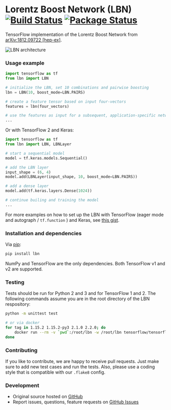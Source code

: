 # Lorentz Boost Network (LBN) [![Build Status](https://travis-ci.org/riga/LBN.svg?branch=master)](https://travis-ci.org/riga/LBN) [![Package Status](https://badge.fury.io/py/lbn.svg)](https://badge.fury.io/py/lbn)

TensorFlow implementation of the Lorentz Boost Network from [arXiv:1812.09722 [hep-ex]](https://arxiv.org/abs/1812.09722).

![LBN architecture](architecture.png "LBN architecture")


### Usage example

```python
import tensorflow as tf
from lbn import LBN

# initialize the LBN, set 10 combinations and pairwise boosting
lbn = LBN(10, boost_mode=LBN.PAIRS)

# create a feature tensor based on input four-vectors
features = lbn(four_vectors)

# use the features as input for a subsequent, application-specific network
...
```

Or with TensorFlow 2 and Keras:

```python
import tensorflow as tf
from lbn import LBN, LBNLayer

# start a sequential model
model = tf.keras.models.Sequential()

# add the LBN layer
input_shape = (6, 4)
model.add(LBNLayer(input_shape, 10, boost_mode=LBN.PAIRS))

# add a dense layer
model.add(tf.keras.layers.Dense(1024))

# continue builing and training the model
...
```

For more examples on how to set up the LBN with TensorFlow (eager mode and autograph / `tf.function` ) and Keras, see [this gist](https://gist.github.com/riga/fe13cc42605547adcecb9b92484f06db).


### Installation and dependencies

Via [pip](https://pypi.python.org/pypi/lbn):

```bash
pip install lbn
```

NumPy and TensorFlow are the only dependencies. Both TensorFlow v1 and v2 are supported.


### Testing

Tests should be run for Python 2 and 3 and for TensorFlow 1 and 2. The following commands assume you are in the root directory of the LBN respository:

```bash
python -m unittest test

# or via docker
for tag in 1.15.2 1.15.2-py3 2.1.0 2.2.0; do
    docker run --rm -v `pwd`:/root/lbn -w /root/lbn tensorflow/tensorflow:$tag python -m unittest test
done
```


### Contributing

If you like to contribute, we are happy to receive pull requests. Just make sure to add new test cases and run the tests. Also, please use a coding style that is compatible with our `.flake8` config.


### Development

- Original source hosted on [GitHub](https://github.com/riga/LBN)
- Report issues, questions, feature requests on [GitHub Issues](https://github.com/riga/LBN/issues)
